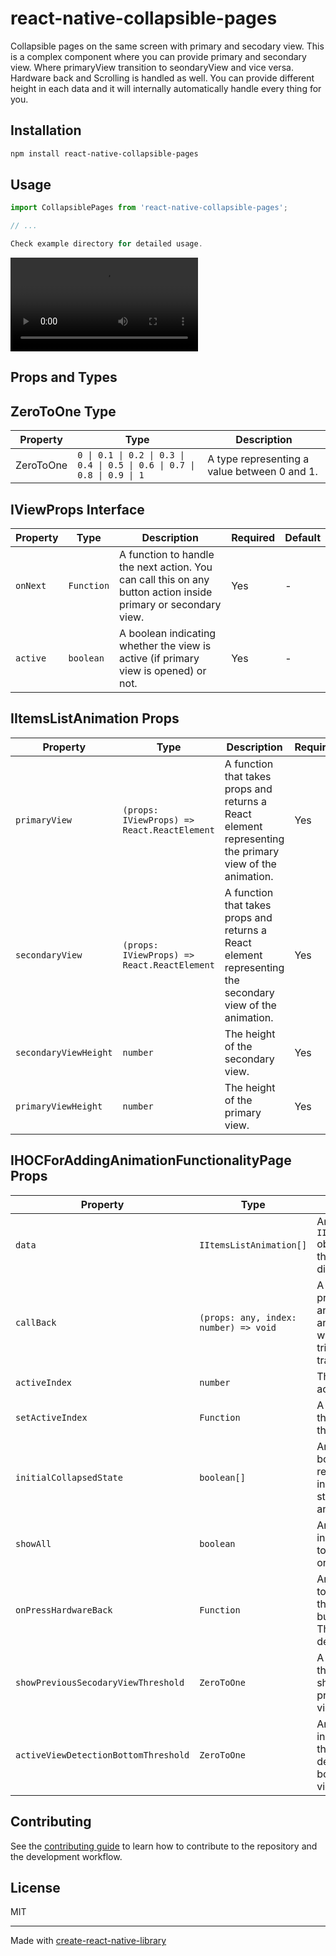 # react-native-collapsible-pages

Collapsible pages on the same screen with primary and secodary view. This is a complex component where you can provide primary and secondary view.
Where primaryView transition to seondaryView and vice versa. Hardware back and Scrolling is handled as well. You can provide different height in each data
and it will internally automatically handle every thing for you.

## Installation

```sh
npm install react-native-collapsible-pages
```

## Usage

```js
import CollapsiblePages from 'react-native-collapsible-pages';

// ...

Check example directory for detailed usage.

```
![Watch the video](https://github.com/roneyyb/react-native-collapsible-pages/blob/main/screen-20240306-180919%20(3)%20(1)%20(1).mp4)

## Props and Types

## ZeroToOne Type

| Property | Type  | Description                              |
|----------|-------|------------------------------------------|
| ZeroToOne| `0 \| 0.1 \| 0.2 \| 0.3 \| 0.4 \| 0.5 \| 0.6 \| 0.7 \| 0.8 \| 0.9 \| 1` | A type representing a value between 0 and 1. |

## IViewProps Interface

| Property | Type       | Description                                                        | Required | Default |
|----------|------------|--------------------------------------------------------------------|----------|---------|
| `onNext` | `Function` | A function to handle the next action. You can call this on any button action inside primary or secondary view.                               | Yes      | -       |
| `active` | `boolean`  | A boolean indicating whether the view is active (if primary view is opened) or not.             | Yes      | -       |



## IItemsListAnimation Props

| Property              | Type                                 | Description                                                                                                       | Required | Default |
|-----------------------|--------------------------------------|-------------------------------------------------------------------------------------------------------------------|----------|---------|
| `primaryView`         | `(props: IViewProps) => React.ReactElement` | A function that takes props and returns a React element representing the primary view of the animation.          | Yes      | -       |
| `secondaryView`       | `(props: IViewProps) => React.ReactElement` | A function that takes props and returns a React element representing the secondary view of the animation.        | Yes      | -       |
| `secondaryViewHeight` | `number`                             | The height of the secondary view.                                                                                | Yes      | -       |
| `primaryViewHeight`   | `number`                             | The height of the primary view.                                                                                  | Yes      | -       |

## IHOCForAddingAnimationFunctionalityPage Props

| Property                          | Type                                      | Description                                                                                                     | Required | Default |
|-----------------------------------|-------------------------------------------|-----------------------------------------------------------------------------------------------------------------|----------|---------|
| `data`                            | `IItemsListAnimation[]`                   | An array of `IItemsListAnimation` objects representing the animations to be displayed.                         | Yes      | -       |
| `callBack`                        | `(props: any, index: number) => void`     | A function that takes props and an index, and you can add any side effect here when a onNext is triggered and transition happens.| Yes      | -       |
| `activeIndex`                     | `number`                                  | The index of the active animation.                                                                              | Yes      | -       |
| `setActiveIndex`                  | `Function`                                | A function that sets the active index of the animation.                                                          | Yes      | -       |
| `initialCollapsedState`           | `boolean[]`                               | An optional array of booleans representing the initial collapsed state of each animation.                       | No       | all false according to length of data  |
| `showAll`                         | `boolean`                                 | An optional boolean indicating whether to show all view at once.                                                  | No       | false   |
| `onPressHardwareBack`             | `Function`                                | An optional function to be called when the hardware back button is pressed. This will overide default behaviour                                     | No       | -       |
| `showPreviousSecodaryViewThreshold`| `ZeroToOne`                               | A value indicating the threshold for showing the previous secondary view.                                       | Yes      | 0.5     |
| `activeViewDetectionBottomThreshold`| `ZeroToOne`                              | An optional value indicating the threshold for detecting the bottom of the active view.                         | No       | 0.3     |



## Contributing

See the [contributing guide](CONTRIBUTING.md) to learn how to contribute to the repository and the development workflow.

## License

MIT

---

Made with [create-react-native-library](https://github.com/callstack/react-native-builder-bob)
